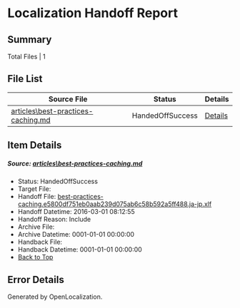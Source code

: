 # <a name='report-top'></a> Localization Handoff Report

## Summary
 Total Files | 1

## File List
 Source File | Status | Details 
 ----------- | ------ | ------- 
 [articles\best-practices-caching.md](https://github.com/OpenLocalizationTest/azuretest/blob/564f117df0f1535deaedbfd67d83cc6971df2400/articles/best-practices-caching.md) | HandedOffSuccess | [Details](#53a9a7c37e2eb16e13371eca9dc6052e780c681b6622)

## Item Details
##### <a name='53a9a7c37e2eb16e13371eca9dc6052e780c681b6622'></a> Source: [articles\best-practices-caching.md](https://github.com/OpenLocalizationTest/azuretest/blob/564f117df0f1535deaedbfd67d83cc6971df2400/articles/best-practices-caching.md)
* Status: HandedOffSuccess
* Target File: 
* Handoff File: [best-practices-caching.e5800df751eb0aab239d075ab6c58b592a5ff488.ja-jp.xlf](https://github.com/OpenLocalizationTest/azuretest.handoff/blob/7fa5aff323085396e062b169b310b5e7cfd522d9/ol-handoff/OpenLocalizationTest/azuretest.ja-jp/performance/best-practices-caching.e5800df751eb0aab239d075ab6c58b592a5ff488.ja-jp.xlf)
* Handoff Datetime: 2016-03-01 08:12:55
* Handoff Reason: Include
* Archive File: 
* Archive Datetime: 0001-01-01 00:00:00
* Handback File: 
* Handback Datetime: 0001-01-01 00:00:00
* [Back to Top](#report-top)


## Error Details

Generated by OpenLocalization.
